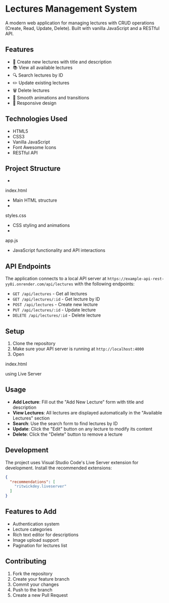 # Lectures Management System

A modern web application for managing lectures with CRUD operations (Create, Read, Update, Delete). Built with vanilla JavaScript and a RESTful API.

## Features

- 📝 Create new lectures with title and description
- 📚 View all available lectures
- 🔍 Search lectures by ID
- ✏️ Update existing lectures
- 🗑️ Delete lectures
- 💫 Smooth animations and transitions
- 📱 Responsive design

## Technologies Used

- HTML5
- CSS3
- Vanilla JavaScript
- Font Awesome Icons
- RESTful API

## Project Structure

- 

index.html

 - Main HTML structure
- 

styles.css

 - CSS styling and animations
- 

app.js

 - JavaScript functionality and API interactions

## API Endpoints

The application connects to a local API server at `https://example-api-rest-yy8i.onrender.com/api/lectures` with the following endpoints:

- `GET /api/lectures` - Get all lectures
- `GET /api/lectures/:id` - Get lecture by ID
- `POST /api/lectures` - Create new lecture
- `PUT /api/lectures/:id` - Update lecture
- `DELETE /api/lectures/:id` - Delete lecture

## Setup

1. Clone the repository
2. Make sure your API server is running at `http://localhost:4000`
3. Open 

index.html

 using Live Server

## Usage

- **Add Lecture**: Fill out the "Add New Lecture" form with title and description
- **View Lectures**: All lectures are displayed automatically in the "Available Lectures" section
- **Search**: Use the search form to find lectures by ID
- **Update**: Click the "Edit" button on any lecture to modify its content
- **Delete**: Click the "Delete" button to remove a lecture

## Development

The project uses Visual Studio Code's Live Server extension for development. Install the recommended extensions:

```json
{
  "recommendations": [
    "ritwickdey.liveserver"
  ]
}
```

## Features to Add

- Authentication system
- Lecture categories
- Rich text editor for descriptions
- Image upload support
- Pagination for lectures list

## Contributing

1. Fork the repository
2. Create your feature branch
3. Commit your changes
4. Push to the branch
5. Create a new Pull Request